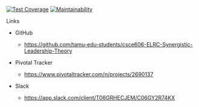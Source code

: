
[![Test Coverage](https://api.codeclimate.com/v1/badges/62f4dd4fb092b4211973/test_coverage)](https://codeclimate.com/repos/65caed0abc0d27237b1794c9/test_coverage)
[![Maintainability](https://api.codeclimate.com/v1/badges/62f4dd4fb092b4211973/maintainability)](https://codeclimate.com/repos/65caed0abc0d27237b1794c9/maintainability)

Links
- GitHub
  - https://github.com/tamu-edu-students/csce606-ELRC-Synergistic-Leadership-Theory	

- Pivotal Tracker
  - https://www.pivotaltracker.com/n/projects/2690137

- Slack
  - https://app.slack.com/client/T06GRHECJEM/C06GY2R74KX
